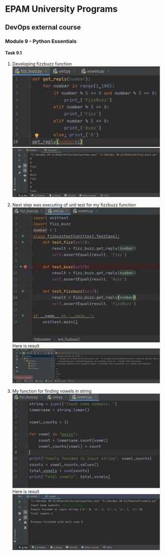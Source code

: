 # EPAM University Programs
## DevOps external course
### Module 9 - Python Essentials
#### Task 9.1

1. Developing fizzbuzz function <br>
![](https://github.com/Bogdan1707/DevOps_online_Kyiv_2020Q42021Q1/blob/main/m9/images/1.png?raw=true) <br>
![](https://github.com/Bogdan1707/DevOps_online_Kyiv_2020Q42021Q1/blob/main/m9/images/2.png?raw=true) <br>

2. Next step was executing of unit test for my fizzbuzz function <br>
![](https://github.com/Bogdan1707/DevOps_online_Kyiv_2020Q42021Q1/blob/main/m9/images/3.png?raw=true) <br>
Here is result <br>
![](https://github.com/Bogdan1707/DevOps_online_Kyiv_2020Q42021Q1/blob/main/m9/images/4.png?raw=true) <br>

3. My function for finding vowels in string <br>
![](https://github.com/Bogdan1707/DevOps_online_Kyiv_2020Q42021Q1/blob/main/m9/images/5.png?raw=true) <br>
Here is result <br>
![](https://github.com/Bogdan1707/DevOps_online_Kyiv_2020Q42021Q1/blob/main/m9/images/6.png?raw=true) <br>
